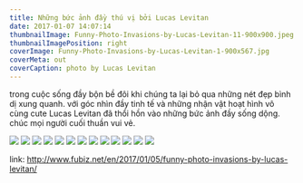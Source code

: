 ```yaml
---
title: Những bức ảnh đầy thú vị bởi Lucas Levitan
date: 2017-01-07 14:07:14
thumbnailImage: Funny-Photo-Invasions-by-Lucas-Levitan-11-900x900.jpeg
thumbnailImagePosition: right
coverImage: Funny-Photo-Invasions-by-Lucas-Levitan-1-900x567.jpg
coverMeta: out
coverCaption: photo by Lucas Levitan
---
```


trong cuộc sống đầy  bộn bề đôi khi chúng ta lại bỏ qua những nét đẹp bình dị xung quanh. với góc nhìn đầy tinh tế và những nhận vật hoạt hình vô cùng cute  Lucas Levitan đã thổi hồn vào những bức ảnh đầy sống dộng. chúc mọi người cuối thuần vui vẻ.
<!--more-->
![](Funny-Photo-Invasions-by-Lucas-Levitan-2-900x890.jpeg)
![](Funny-Photo-Invasions-by-Lucas-Levitan-3-900x1119.jpeg)
![](Funny-Photo-Invasions-by-Lucas-Levitan-4-900x900.jpeg)
![](Funny-Photo-Invasions-by-Lucas-Levitan-5-900x900.jpeg)
![](Funny-Photo-Invasions-by-Lucas-Levitan-6-900x893.jpeg)
![](Funny-Photo-Invasions-by-Lucas-Levitan-7-900x895.jpeg)
![](Funny-Photo-Invasions-by-Lucas-Levitan-8-900x804.jpeg)
![](Funny-Photo-Invasions-by-Lucas-Levitan-9-900x889.jpeg)
![](Funny-Photo-Invasions-by-Lucas-Levitan-10-900x1026.jpeg)
![](Funny-Photo-Invasions-by-Lucas-Levitan-11-900x900.jpeg)
![](Funny-Photo-Invasions-by-Lucas-Levitan-12-900x900.jpeg)
![](Funny-Photo-Invasions-by-Lucas-Levitan-13-900x814.jpeg)
![](Funny-Photo-Invasions-by-Lucas-Levitan-14-900x900.jpeg)


link: http://www.fubiz.net/en/2017/01/05/funny-photo-invasions-by-lucas-levitan/
